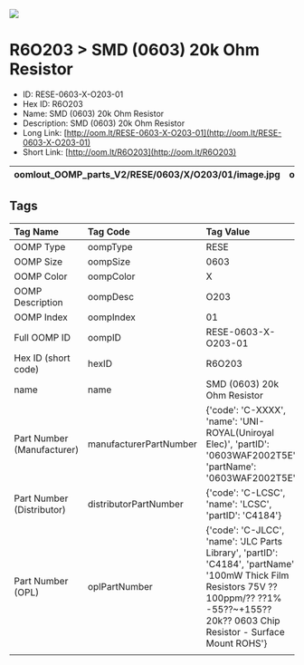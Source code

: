 


  
![][im]
# R6O203 > SMD (0603) 20k Ohm Resistor

- ID: RESE-0603-X-O203-01
- Hex ID: R6O203
- Name: SMD (0603) 20k Ohm Resistor
- Description: SMD (0603) 20k Ohm Resistor
- Long Link: [http://oom.lt/RESE-0603-X-O203-01](http://oom.lt/RESE-0603-X-O203-01)
- Short Link: [http://oom.lt/R6O203](http://oom.lt/R6O203)
  

|oomlout_OOMP_parts_V2/RESE/0603/X/O203/01/image.jpg|oomlout_OOMP_parts_V2/RESE/0603/X/O203/01/image_BOTTOM.jpg|oomlout_OOMP_parts_V2/RESE/0603/X/O203/01/image_RE.jpg||
| :---: | :---: | :---: | :---: |

## Tags
  

|Tag Name|Tag Code|Tag Value|
| :--- | :--- | :--- |
|OOMP Type|oompType|RESE|
|OOMP Size|oompSize|0603|
|OOMP Color|oompColor|X|
|OOMP Description|oompDesc|O203|
|OOMP Index|oompIndex|01|
|Full OOMP ID|oompID|RESE-0603-X-O203-01|
|Hex ID (short code)|hexID|R6O203|
|name|name|SMD (0603) 20k Ohm Resistor|
|Part Number (Manufacturer)|manufacturerPartNumber|{'code': 'C-XXXX', 'name': 'UNI-ROYAL(Uniroyal Elec)', 'partID': '0603WAF2002T5E', 'partName': '0603WAF2002T5E'}|
|Part Number (Distributor)|distributorPartNumber|{'code': 'C-LCSC', 'name': 'LCSC', 'partID': 'C4184'}|
|Part Number (OPL)|oplPartNumber|{'code': 'C-JLCC', 'name': 'JLC Parts Library', 'partID': 'C4184', 'partName': '100mW Thick Film Resistors 75V ??100ppm/?? ??1% -55??~+155?? 20k?? 0603  Chip Resistor - Surface Mount ROHS'}|
||||



[im]: RESE/0603/X/O203/01/image_450.jpg
